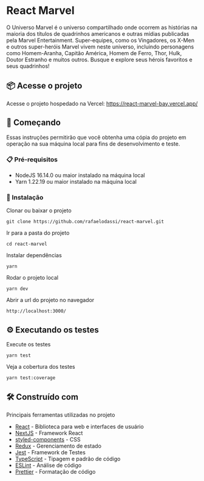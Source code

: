 # React Marvel

O Universo Marvel é o universo compartilhado onde ocorrem as histórias na maioria dos títulos de quadrinhos americanos e outras mídias publicadas pela Marvel Entertainment. Super-equipes, como os Vingadores, os X-Men e outros super-heróis Marvel vivem neste universo, incluindo personagens como Homem-Aranha, Capitão América, Homem de Ferro, Thor, Hulk, Doutor Estranho e muitos outros. Busque e explore seus hérois favoritos e seus quadrinhos!

## 📦 Acesse o projeto

Acesse o projeto hospedado na Vercel: https://react-marvel-bay.vercel.app/

## 🚀 Começando

Essas instruções permitirão que você obtenha uma cópia do projeto em operação na sua máquina local para fins de desenvolvimento e teste.

### 📋 Pré-requisitos

- NodeJS 16.14.0 ou maior instalado na máquina local
- Yarn 1.22.19 ou maior instalado na máquina local

### 🔧 Instalação

Clonar ou baixar o projeto

```
git clone https://github.com/rafaelodassi/react-marvel.git
```

Ir para a pasta do projeto

```
cd react-marvel
```

Instalar dependências

```
yarn
```

Rodar o projeto local

```
yarn dev
```

Abrir a url do projeto no navegador

```
http://localhost:3000/
```

## ⚙️ Executando os testes

Execute os testes

```
yarn test
```

Veja a cobertura dos testes

```
yarn test:coverage
```

## 🛠️ Construído com

Principais ferramentas utilizadas no projeto

- [React](https://react.dev/) - Biblioteca para web e interfaces de usuário
- [NextJS](https://nextjs.org/) - Framework React
- [styled-components](https://styled-components.com/) - CSS
- [Redux](https://redux.js.org/) - Gerenciamento de estado
- [Jest](https://jestjs.io/pt-BR/) - Framework de Testes
- [TypeScript](https://www.typescriptlang.org/) - Tipagem e padrão de código
- [ESLint](https://eslint.org/) - Análise de código
- [Prettier](https://prettier.io/) - Formatação de código
